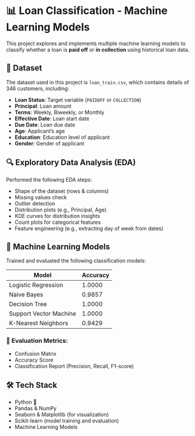 # 📊 Loan Classification - Machine Learning Models

This project explores and implements multiple machine learning models to classify whether a loan is **paid off** or **in collection** using historical loan data.

## 📁 Dataset

The dataset used in this project is `loan_train.csv`, which contains details of 346 customers, including:

- **Loan Status**: Target variable (`PAIDOFF` or `COLLECTION`)
- **Principal**: Loan amount
- **Terms**: Weekly, Biweekly, or Monthly
- **Effective Date**: Loan start date
- **Due Date**: Loan due date
- **Age**: Applicant’s age
- **Education**: Education level of applicant
- **Gender**: Gender of applicant

## 🔍 Exploratory Data Analysis (EDA)

Performed the following EDA steps:
- Shape of the dataset (rows & columns)
- Missing values check
- Outlier detection
- Distribution plots (e.g., Principal, Age)
- KDE curves for distribution insights
- Count plots for categorical features
- Feature engineering (e.g., extracting day of week from dates)

## 🧠 Machine Learning Models

Trained and evaluated the following classification models:

| Model                   | Accuracy |
|------------------------|----------|
| Logistic Regression     | 1.0000   |
| Naive Bayes             | 0.9857   |
| Decision Tree           | 1.0000   |
| Support Vector Machine  | 1.0000   |
| K-Nearest Neighbors     | 0.9429   |

### 📌 Evaluation Metrics:
- Confusion Matrix
- Accuracy Score
- Classification Report (Precision, Recall, F1-score)

## 🛠️ Tech Stack

- Python 🐍
- Pandas & NumPy
- Seaborn & Matplotlib (for visualization)
- Scikit-learn (model training and evaluation)
- Machine Learning Models

